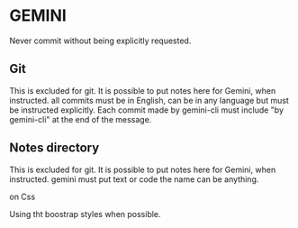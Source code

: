 # GEMINI

Never commit without being explicitly requested.

## Git

This is excluded for git.
It is possible to put notes here for Gemini, when instructed.
all commits must be in English, can be in any language but must be instructed explicitly.
Each commit made by gemini-cli must include "by gemini-cli" at the end of the message.


## Notes directory

This is excluded for git.
It is possible to put notes here for Gemini, when instructed. gemini must put text or code the name can be anything.


on Css

Using tht boostrap styles when possible.
